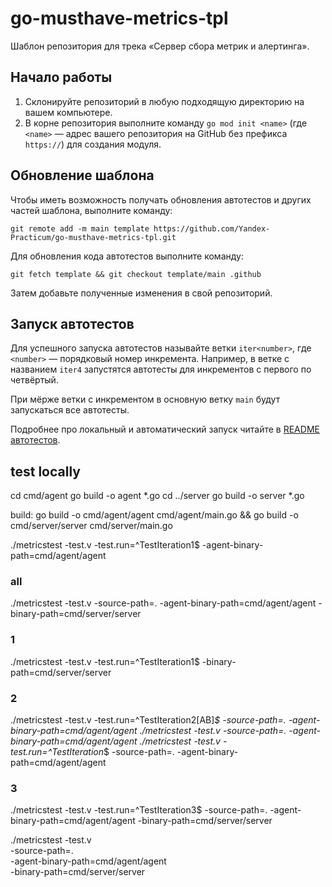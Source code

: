 # go-musthave-metrics-tpl

Шаблон репозитория для трека «Сервер сбора метрик и алертинга».

## Начало работы

1. Склонируйте репозиторий в любую подходящую директорию на вашем компьютере.
2. В корне репозитория выполните команду `go mod init <name>` (где `<name>` — адрес вашего репозитория на GitHub без префикса `https://`) для создания модуля.

## Обновление шаблона

Чтобы иметь возможность получать обновления автотестов и других частей шаблона, выполните команду:

```
git remote add -m main template https://github.com/Yandex-Practicum/go-musthave-metrics-tpl.git
```

Для обновления кода автотестов выполните команду:

```
git fetch template && git checkout template/main .github
```

Затем добавьте полученные изменения в свой репозиторий.

## Запуск автотестов

Для успешного запуска автотестов называйте ветки `iter<number>`, где `<number>` — порядковый номер инкремента. Например, в ветке с названием `iter4` запустятся автотесты для инкрементов с первого по четвёртый.

При мёрже ветки с инкрементом в основную ветку `main` будут запускаться все автотесты.

Подробнее про локальный и автоматический запуск читайте в [README автотестов](https://github.com/Yandex-Practicum/go-autotests).

## test locally
cd cmd/agent
go build -o agent *.go
cd ../server
go build -o server *.go

build:
go build -o cmd/agent/agent cmd/agent/main.go && go build -o cmd/server/server cmd/server/main.go

./metricstest -test.v -test.run=^TestIteration1$ -agent-binary-path=cmd/agent/agent

### all
./metricstest -test.v -source-path=. -agent-binary-path=cmd/agent/agent -binary-path=cmd/server/server

### 1
./metricstest -test.v -test.run=^TestIteration1$ -binary-path=cmd/server/server  
### 2
./metricstest -test.v -test.run=^TestIteration2[AB]*$ -source-path=. -agent-binary-path=cmd/agent/agent
./metricstest -test.v -source-path=. -agent-binary-path=cmd/agent/agent
./metricstest -test.v -test.run=^TestIteration*$ -source-path=. -agent-binary-path=cmd/agent/agent

### 3
./metricstest -test.v -test.run=^TestIteration3$ -source-path=. -agent-binary-path=cmd/agent/agent -binary-path=cmd/server/server

./metricstest -test.v \
-source-path=. \
-agent-binary-path=cmd/agent/agent \
-binary-path=cmd/server/server